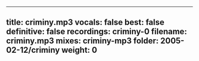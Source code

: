 
---
title: criminy.mp3
vocals: false
best: false
definitive: false
recordings: criminy-0
filename: criminy.mp3
mixes: criminy-mp3
folder: 2005-02-12/criminy
weight: 0
---
